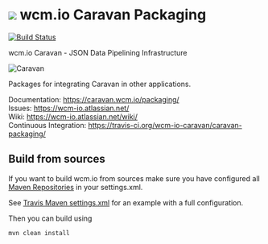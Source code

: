 <img src="https://wcm.io/images/favicon-16@2x.png"/> wcm.io Caravan Packaging
======
[![Build Status](https://travis-ci.org/wcm-io-caravan/caravan-packaging.png?branch=develop)](https://travis-ci.org/wcm-io-caravan/caravan-packaging)

wcm.io Caravan - JSON Data Pipelining Infrastructure

![Caravan](https://github.com/wcm-io-caravan/caravan-tooling/blob/master/public_site/src/site/resources/images/caravan.gif)

Packages for integrating Caravan in other applications.

Documentation: https://caravan.wcm.io/packaging/<br/>
Issues: https://wcm-io.atlassian.net/<br/>
Wiki: https://wcm-io.atlassian.net/wiki/<br/>
Continuous Integration: https://travis-ci.org/wcm-io-caravan/caravan-packaging/


## Build from sources

If you want to build wcm.io from sources make sure you have configured all [Maven Repositories](https://caravan.wcm.io/maven.html) in your settings.xml.

See [Travis Maven settings.xml](https://github.com/wcm-io-caravan/caravan-packaging/blob/master/.travis.maven-settings.xml) for an example with a full configuration.

Then you can build using

```
mvn clean install
```
